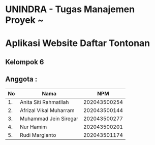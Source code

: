 # UNINDRA - Tugas Manajemen Proyek ~ 
# Aplikasi Website Daftar Tontonan
## Kelompok 6
## Anggota :
| No | Nama                   | NPM          |
| ---| ---------------------- |------------- | 
| 1. | Anita Siti Rahmatllah  | 202043500254 |
| 2. | Afrizal Vikal Muharram | 202043500144 |
| 3. | Muhammad Jein Siregar  | 202043500277 |
| 4. | Nur Hamim              | 202043500201 |
| 5. | Rudi Margianto         | 202043501174 |
